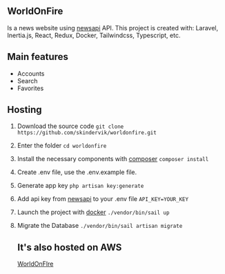 ## WorldOnFire

Is a news website using [newsapi](https://newsapi.org/) API.
This project is created with:
Laravel, Inertia.js, React, Redux, Docker, Tailwindcss, Typescript, etc.

## Main features

-   Accounts
-   Search
-   Favorites

## Hosting

1. Download the source code
   `git clone https://github.com/skindervik/worldonfire.git`
2. Enter the folder
   `cd worldonfire`
3. Install the necessary components with [composer](https://getcomposer.org/download/)
   `composer install`
4. Create .env file, use the .env.example file.
5. Generate app key
   `php artisan key:generate`
6. Add api key from [newsapi](https://newsapi.org/) to your .env file
   `API_KEY=YOUR_KEY`
7. Launch the project with [docker](https://laravel.com/docs/8.x/sail)
   `./vendor/bin/sail up`
8. Migrate the Database
   `./vendor/bin/sail artisan migrate`

    ## It's also hosted on AWS

    [WorldOnFIre](http://worldonfire.dragoninja.com/)
